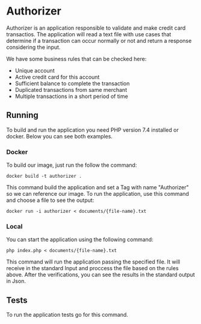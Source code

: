# Authorizer


Authorizer is an application responsible to validate and make credit card transactios.
The application will read a text file with use cases that determine if a transaction can occur normally or not and return a response considering the input.

We have some business rules that can be checked here:

- Unique account
- Active credit card for this account
- Sufficient balance to complete the transaction
- Duplicated transactions from same merchant
- Multiple transactions in a short period of time


## Running

To build and run the application you need PHP version 7.4 installed or docker.
Below you can see both examples.


### Docker

To build our image, just run the follow the command:

    docker build -t authorizer .

This command build the application and set a Tag with name "Authorizer" so we can reference our image.
To run the application, use this command and choose a file to see the output:

`docker run -i authorizer < documents/{file-name}.txt`


### Local

You can start the application using the following command:

    php index.php < documents/{file-name}.txt

This command will run the application passing the specified file. It will receive in the standard Input and proccess the file based on the rules above.
After the verifications, you can see the results in the standard output in Json.

## Tests

To run the application tests go for this command.